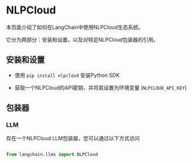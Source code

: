 # NLPCloud


本页面介绍了如何在LangChain中使用NLPCloud生态系统。

它分为两部分：安装和设置，以及对特定NLPCloud包装器的引用。



## 安装和设置

- 使用 `pip install nlpcloud` 安装Python SDK

- 获取一个NLPCloud的API密钥，并将其设置为环境变量 (`NLPCLOUD_API_KEY`)



## 包装器



### LLM



存在一个NLPCloud LLM包装器，您可以通过以下方式访问

```python

from langchain.llms import NLPCloud

```


